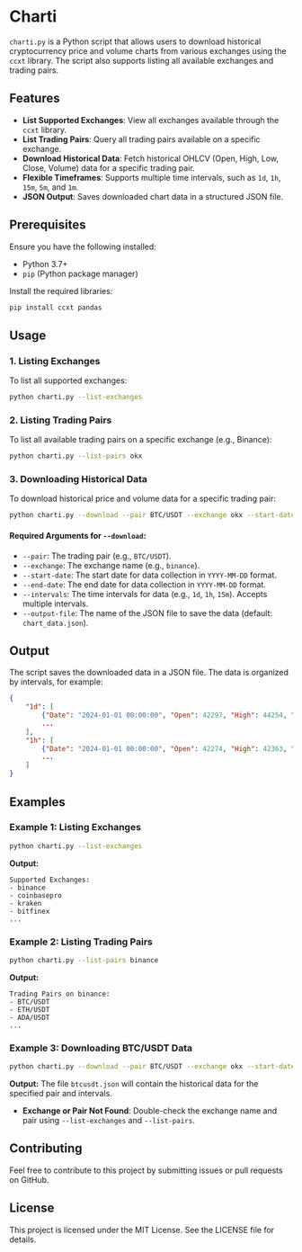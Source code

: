 # Charti

`charti.py` is a Python script that allows users to download historical cryptocurrency price and volume charts from various exchanges using the `ccxt` library. The script also supports listing all available exchanges and trading pairs.

## Features
- **List Supported Exchanges**: View all exchanges available through the `ccxt` library.
- **List Trading Pairs**: Query all trading pairs available on a specific exchange.
- **Download Historical Data**: Fetch historical OHLCV (Open, High, Low, Close, Volume) data for a specific trading pair.
- **Flexible Timeframes**: Supports multiple time intervals, such as `1d`, `1h`, `15m`, `5m`, and `1m`.
- **JSON Output**: Saves downloaded chart data in a structured JSON file.

## Prerequisites
Ensure you have the following installed:

- Python 3.7+
- `pip` (Python package manager)

Install the required libraries:

```bash
pip install ccxt pandas
```

## Usage

### 1. Listing Exchanges
To list all supported exchanges:

```bash
python charti.py --list-exchanges
```

### 2. Listing Trading Pairs
To list all available trading pairs on a specific exchange (e.g., Binance):

```bash
python charti.py --list-pairs okx
```

### 3. Downloading Historical Data
To download historical price and volume data for a specific trading pair:

```bash
python charti.py --download --pair BTC/USDT --exchange okx --start-date 2024-10-31 --end-date 2024-12-31 --intervals 1d 1h 15m 5m 1m --output-file btcusdt.json
```

#### Required Arguments for `--download`:
- `--pair`: The trading pair (e.g., `BTC/USDT`).
- `--exchange`: The exchange name (e.g., `binance`).
- `--start-date`: The start date for data collection in `YYYY-MM-DD` format.
- `--end-date`: The end date for data collection in `YYYY-MM-DD` format.
- `--intervals`: The time intervals for data (e.g., `1d`, `1h`, `15m`). Accepts multiple intervals.
- `--output-file`: The name of the JSON file to save the data (default: `chart_data.json`).

## Output
The script saves the downloaded data in a JSON file. The data is organized by intervals, for example:

```json
{
    "1d": [
        {"Date": "2024-01-01 00:00:00", "Open": 42297, "High": 44254, "Low": 42182, "Close": 44220, "Volume": 1200},
        ...
    ],
    "1h": [
        {"Date": "2024-01-01 00:00:00", "Open": 42274, "High": 42363, "Low": 42080, "Close": 42297, "Volume": 100},
        ...
    ]
}
```

## Examples

### Example 1: Listing Exchanges
```bash
python charti.py --list-exchanges
```
**Output:**
```
Supported Exchanges:
- binance
- coinbasepro
- kraken
- bitfinex
...
```

### Example 2: Listing Trading Pairs
```bash
python charti.py --list-pairs binance
```
**Output:**
```
Trading Pairs on binance:
- BTC/USDT
- ETH/USDT
- ADA/USDT
...
```

### Example 3: Downloading BTC/USDT Data
```bash
python charti.py --download --pair BTC/USDT --exchange okx --start-date 2024-01-01 --end-date 2023-12-31 --intervals 1d 1h --output-file btcusdt.json
```
**Output:**
The file `btcusdt.json` will contain the historical data for the specified pair and intervals.

- **Exchange or Pair Not Found**:
  Double-check the exchange name and pair using `--list-exchanges` and `--list-pairs`.

## Contributing
Feel free to contribute to this project by submitting issues or pull requests on GitHub.

## License
This project is licensed under the MIT License. See the LICENSE file for details.
